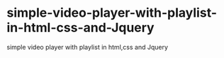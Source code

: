 # simple-video-player-with-playlist-in-html-css-and-Jquery
simple video player with playlist in html,css and Jquery
